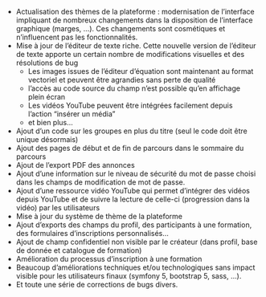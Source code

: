 - Actualisation des thèmes de la plateforme : modernisation de l’interface impliquant de nombreux changements dans la disposition de l’interface graphique (marges, …). Ces changements sont cosmétiques et n’influencent pas les fonctionnalités.
- Mise à jour de l’éditeur de texte riche. Cette nouvelle version de l’éditeur de texte apporte un certain nombre de modifications visuelles et des résolutions de bug
    - Les images issues de l’éditeur d’équation sont maintenant au format vectoriel et peuvent être agrandies sans perte de qualité
    - l’accès au code source du champ n’est possible qu’en affichage plein écran
    - Les vidéos YouTube peuvent être intégrées facilement depuis l’action “insérer un média”
    - et bien plus…
- Ajout d’un code sur les groupes en plus du titre (seul le code doit être unique désormais)
- Ajout des pages de début et de fin de parcours dans le sommaire du parcours
- Ajout de l’export PDF des annonces
- Ajout d’une information sur le niveau de sécurité du mot de passe choisi dans les champs de modification de mot de passe.
- Ajout d’une ressource vidéo YouTube qui permet d’intégrer des vidéos depuis YouTube et de suivre la lecture de celle-ci (progression dans la vidéo) par les utilisateurs
- Mise à jour du système de thème de la plateforme
- Ajout d’exports des champs du profil, des participants à une formation, des formulaires d’inscriptions personnalisés…
- Ajout de champ confidentiel non visible par le créateur (dans profil, base de donnée et catalogue de formation)
- Amélioration du processus d’inscription à une formation
- Beaucoup d’améliorations techniques et/ou technologiques sans impact visible pour les utilisateurs finaux (symfony 5, bootstrap 5, sass, …).
- Et toute une série de corrections de bugs divers.
